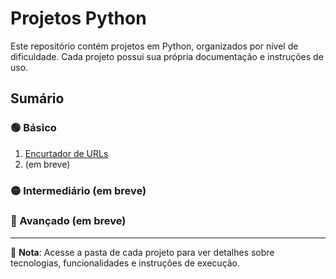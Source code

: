 # Projetos Python

Este repositório contém projetos em Python, organizados por nível de dificuldade. Cada projeto possui sua própria documentação e instruções de uso.

## Sumário

### 🟢 Básico
1. [Encurtador de URLs](/basico/encurtador-urls)
2. (em breve)

### 🟡 Intermediário (em breve)


### 🔴 Avançado (em breve)



---

📌 **Nota**: Acesse a pasta de cada projeto para ver detalhes sobre tecnologias, funcionalidades e instruções de execução.
